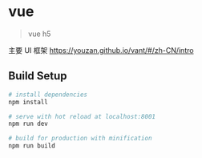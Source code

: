 # vue

> vue h5


主要 UI 框架 https://youzan.github.io/vant/#/zh-CN/intro


## Build Setup

``` bash
# install dependencies
npm install

# serve with hot reload at localhost:8001
npm run dev

# build for production with minification
npm run build

